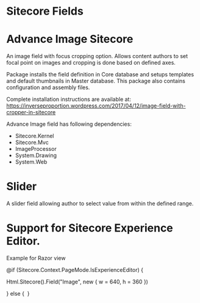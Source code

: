 # Sitecore Fields

# Advance Image Sitecore
An image field with focus cropping option. Allows content authors to set focal point on images and cropping is done based on defined axes.

Package installs the field definition in Core database and setups templates and default thumbnails in Master database. This package also contains configuration and assembly files.

Complete installation instructions are available at:
https://inverseproportion.wordpress.com/2017/04/12/image-field-with-cropper-in-sitecore

Advance Image field has following dependencies:
- Sitecore.Kernel
- Sitecore.Mvc
- ImageProcessor
- System.Drawing
- System.Web

# Slider
A slider field allowing author to select value from within the defined range.

# Support for Sitecore Experience Editor.
Example for Razor view

@if (Sitecore.Context.PageMode.IsExperienceEditor)
{
<p>Html.Sitecore().Field("Image", new { w = 640, h = 360 })</p>
} else
{
<picture class="picture-component responsive lazy whatever">
<img data-src="@SitecoreExtensions.GenerateAdvancedImageFieldSrc(Model.ID, "Image", 640, 360)" class="lazyload">
</picture>
}

